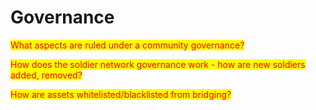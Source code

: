 # Governance

<mark style="color:red;">What aspects are ruled under a community governance?</mark>

<mark style="color:red;">How does the soldier network governance work - how are new soldiers added, removed?</mark>

<mark style="color:red;">How are assets whitelisted/blacklisted from bridging?</mark>
